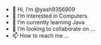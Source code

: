 - 👋 Hi, I’m @yash9356909
- 👀 I’m interested in Computers.
- 🌱 I’m currently learning Java
- 💞️ I’m looking to collaborate on ...
- 📫 How to reach me ...

<!---
yash9356909/yash9356909 is a ✨ special ✨ repository because its `README.md` (this file) appears on your GitHub profile.
You can click the Preview link to take a look at your changes.
--->
